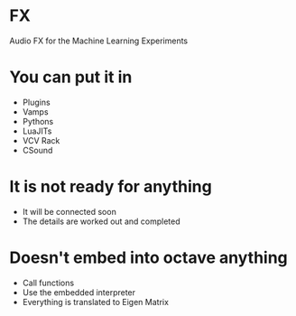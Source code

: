 # FX
Audio FX for the Machine Learning Experiments

# You can put it in
* Plugins
* Vamps
* Pythons
* LuaJITs
* VCV Rack
* CSound

# It is not ready for anything
* It will be connected soon
* The details are worked out and completed

# Doesn't embed into octave anything
* Call functions
* Use the embedded interpreter
* Everything is translated to Eigen Matrix


